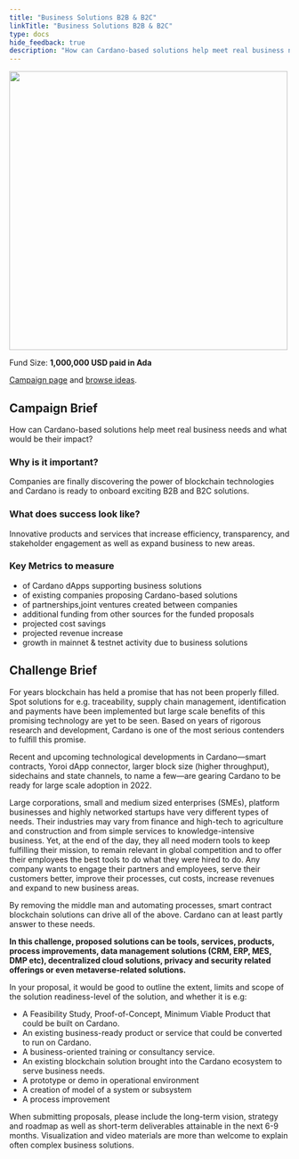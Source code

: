 ```yaml
---
title: "Business Solutions B2B & B2C"
linkTitle: "Business Solutions B2B & B2C"
type: docs
hide_feedback: true
description: "How can Cardano-based solutions help meet real business needs and what would be their impact?"
---
```

<img src="https://cardano.ideascale.com/community-library/accounts/93/936143/Public/13-Business-Solutions-B2B--B2C-7b4b0f.png" style="width:500px;height500px">

Fund Size: **1,000,000 USD paid in Ada**

[Campaign page](https://cardano.ideascale.com/c/idea/382660) and [browse ideas](https://cardano.ideascale.com/c/campaigns/26445/stage/all/ideas/unspecified).

## Campaign Brief
How can Cardano-based solutions help meet real business needs and what would be their impact?

### Why is it important?
Companies are finally discovering the power of blockchain technologies and Cardano is ready to onboard exciting B2B and B2C solutions.

### What does success look like?
Innovative products and services that increase efficiency, transparency, and stakeholder engagement as well as expand business to new areas.

### Key Metrics to measure
- of Cardano dApps supporting business solutions
- of existing companies proposing Cardano-based solutions
- of partnerships,joint ventures created between companies
- additional funding from other sources for the funded proposals
- projected cost savings
- projected revenue increase
- growth in mainnet & testnet activity due to business solutions


## Challenge Brief
For years blockchain has held a promise that has not been properly filled. Spot solutions for e.g. traceability, supply chain management, identification and payments have been implemented but large scale benefits of this promising technology are yet to be seen. Based on years of rigorous research and development, Cardano is one of the most serious contenders to fulfill this promise.

Recent and upcoming technological developments in Cardano—smart contracts, Yoroi dApp connector, larger block size (higher throughput), sidechains and state channels, to name a few—are gearing Cardano to be ready for large scale adoption in 2022.

Large corporations, small and medium sized enterprises (SMEs), platform businesses and highly networked startups have very different types of needs. Their industries may vary from finance and high-tech to agriculture and construction and from simple services to knowledge-intensive business. Yet, at the end of the day, they all need modern tools to keep fulfilling their mission, to remain relevant in global competition and to offer their employees the best tools to do what they were hired to do. Any company wants to engage their partners and employees, serve their customers better, improve their processes, cut costs, increase revenues and expand to new business areas.

By removing the middle man and automating processes, smart contract blockchain solutions can drive all of the above. Cardano can at least partly answer to these needs.

**In this challenge, proposed solutions can be tools, services, products, process improvements, data management solutions (CRM, ERP, MES, DMP etc), decentralized cloud solutions, privacy and security related offerings or even metaverse-related solutions.**

In your proposal, it would be good to outline the extent, limits and scope of the solution readiness-level of the solution, and whether it is e.g:

- A Feasibility Study, Proof-of-Concept, Minimum Viable Product that could be built on Cardano.
- An existing business-ready product or service that could be converted to run on Cardano.
- A business-oriented training or consultancy service.
- An existing blockchain solution brought into the Cardano ecosystem to serve business needs.
- A prototype or demo in operational environment
- A creation of model of a system or subsystem
- A process improvement

When submitting proposals, please include the long-term vision, strategy and roadmap as well as short-term deliverables attainable in the next 6-9 months. Visualization and video materials are more than welcome to explain often complex business solutions.
